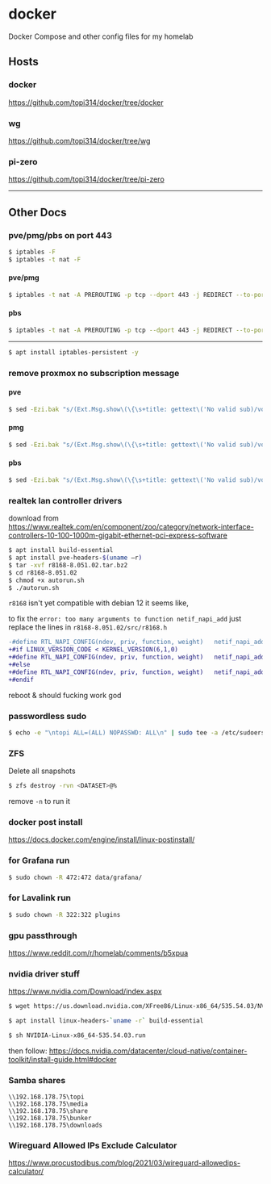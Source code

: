 # docker

Docker Compose and other config files for my homelab

## Hosts

### docker

https://github.com/topi314/docker/tree/docker

### wg

https://github.com/topi314/docker/tree/wg

### pi-zero

https://github.com/topi314/docker/tree/pi-zero

---

## Other Docs

### pve/pmg/pbs on port 443

```bash
$ iptables -F
$ iptables -t nat -F
```
#### pve/pmg

```bash
$ iptables -t nat -A PREROUTING -p tcp --dport 443 -j REDIRECT --to-port 8006
```

#### pbs

```bash
$ iptables -t nat -A PREROUTING -p tcp --dport 443 -j REDIRECT --to-port 8007
```

---

```bash
$ apt install iptables-persistent -y
```


### remove proxmox no subscription message

#### pve

```sh
$ sed -Ezi.bak "s/(Ext.Msg.show\(\{\s+title: gettext\('No valid sub)/void\(\{ \/\/\1/g" /usr/share/javascript/proxmox-widget-toolkit/proxmoxlib.js && systemctl restart pveproxy.service
```

#### pmg

```sh
$ sed -Ezi.bak "s/(Ext.Msg.show\(\{\s+title: gettext\('No valid sub)/void\(\{ \/\/\1/g" /usr/share/javascript/proxmox-widget-toolkit/proxmoxlib.js && systemctl restart pmgproxy.service
```

#### pbs

```sh
$ sed -Ezi.bak "s/(Ext.Msg.show\(\{\s+title: gettext\('No valid sub)/void\(\{ \/\/\1/g" /usr/share/javascript/proxmox-widget-toolkit/proxmoxlib.js && systemctl restart proxmox-backup-proxy.service
```


### realtek lan controller drivers

download from https://www.realtek.com/en/component/zoo/category/network-interface-controllers-10-100-1000m-gigabit-ethernet-pci-express-software

```bash
$ apt install build-essential
$ apt install pve-headers-$(uname –r)
$ tar -xvf r8168-8.051.02.tar.bz2
$ cd r8168-8.051.02
$ chmod +x autorun.sh
$ ./autorun.sh
```

`r8168` isn't yet compatible with debian 12 it seems like,

to fix the `error: too many arguments to function netif_napi_add` just replace the lines in `r8168-8.051.02/src/r8168.h`

```diff
-#define RTL_NAPI_CONFIG(ndev, priv, function, weight)   netif_napi_add(ndev, &priv->napi, function, weight)
+#if LINUX_VERSION_CODE < KERNEL_VERSION(6,1,0)
+#define RTL_NAPI_CONFIG(ndev, priv, function, weight)   netif_napi_add(ndev, &priv->napi, function, weight)
+#else
+#define RTL_NAPI_CONFIG(ndev, priv, function, weight)   netif_napi_add_weight(ndev, &priv->napi, function, weight)
+#endif
```

reboot & should fucking work god

### passwordless sudo

```bash
$ echo -e "\ntopi ALL=(ALL) NOPASSWD: ALL\n" | sudo tee -a /etc/sudoers
```

### ZFS

Delete all snapshots
```bash
$ zfs destroy -rvn <DATASET>@%
```
remove `-n` to run it

### docker post install

https://docs.docker.com/engine/install/linux-postinstall/

### for Grafana run

```bash
$ sudo chown -R 472:472 data/grafana/
```

### for Lavalink run

```bash
$ sudo chown -R 322:322 plugins
```

### gpu passthrough

https://www.reddit.com/r/homelab/comments/b5xpua

### nvidia driver stuff

https://www.nvidia.com/Download/index.aspx

```bash
$ wget https://us.download.nvidia.com/XFree86/Linux-x86_64/535.54.03/NVIDIA-Linux-x86_64-535.54.03.run

$ apt install linux-headers-`uname -r` build-essential

$ sh NVIDIA-Linux-x86_64-535.54.03.run
```

then follow: https://docs.nvidia.com/datacenter/cloud-native/container-toolkit/install-guide.html#docker

### Samba shares

```
\\192.168.178.75\topi
\\192.168.178.75\media
\\192.168.178.75\share
\\192.168.178.75\bunker
\\192.168.178.75\downloads
```

### Wireguard Allowed IPs Exclude Calculator

https://www.procustodibus.com/blog/2021/03/wireguard-allowedips-calculator/
